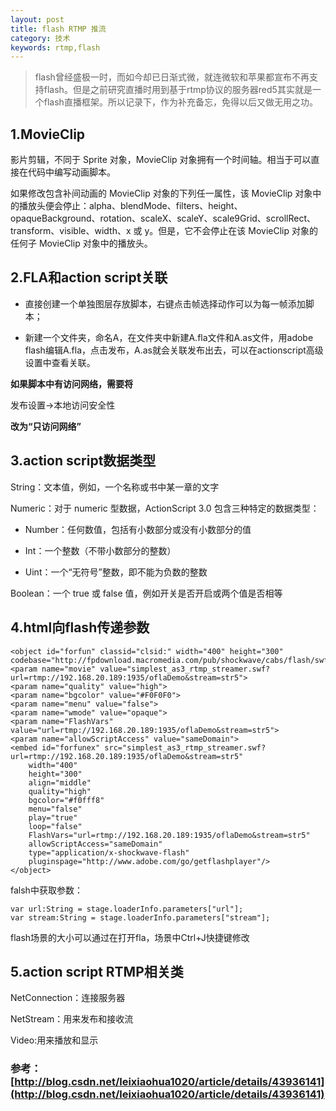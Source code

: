 ```yaml
---
layout: post
title: flash RTMP 推流
category: 技术
keywords: rtmp,flash
---
```



>flash曾经盛极一时，而如今却已日渐式微，就连微软和苹果都宣布不再支持flash。但是之前研究直播时用到基于rtmp协议的服务器red5其实就是一个flash直播框架。所以记录下，作为补充备忘，免得以后又做无用之功。

## 1.MovieClip

影片剪辑，不同于 Sprite 对象，MovieClip 对象拥有一个时间轴。相当于可以直接在代码中编写动画脚本。

如果修改包含补间动画的 MovieClip 对象的下列任一属性，该 MovieClip 对象中的播放头便会停止：alpha、blendMode、filters、height、opaqueBackground、rotation、scaleX、scaleY、scale9Grid、scrollRect、transform、visible、width、x 或 y。但是，它不会停止在该 MovieClip 对象的任何子 MovieClip 对象中的播放头。

## 2.FLA和action script关联

* 直接创建一个单独图层存放脚本，右键点击帧选择动作可以为每一帧添加脚本；

* 新建一个文件夹，命名A，在文件夹中新建A.fla文件和A.as文件，用adobe flash编辑A.fla，点击发布，A.as就会关联发布出去，可以在actionscript高级设置中查看关联。

**如果脚本中有访问网络，需要将**
	
发布设置->本地访问安全性

**改为“只访问网络”**

## 3.action script数据类型

String：文本值，例如，一个名称或书中某一章的文字

Numeric：对于 numeric 型数据，ActionScript 3.0 包含三种特定的数据类型：

* Number：任何数值，包括有小数部分或没有小数部分的值

* Int：一个整数（不带小数部分的整数）

* Uint：一个“无符号”整数，即不能为负数的整数

Boolean：一个 true 或 false 值，例如开关是否开启或两个值是否相等

## 4.html向flash传递参数

	<object id="forfun" classid="clsid:" width="400" height="300"
    codebase="http://fpdownload.macromedia.com/pub/shockwave/cabs/flash/swflash.cab#version=6,0,0,0">
    <param name="movie" value="simplest_as3_rtmp_streamer.swf?url=rtmp://192.168.20.189:1935/oflaDemo&stream=str5">
    <param name="quality" value="high">
    <param name="bgcolor" value="#F0F0F0">
    <param name="menu" value="false">
    <param name="wmode" value="opaque">
    <param name="FlashVars" value="url=rtmp://192.168.20.189:1935/oflaDemo&stream=str5">
    <param name="allowScriptAccess" value="sameDomain">
    <embed id="forfunex" src="simplest_as3_rtmp_streamer.swf?url=rtmp://192.168.20.189:1935/oflaDemo&stream=str5"
        width="400"
        height="300"
        align="middle"
        quality="high"
        bgcolor="#f0fff8"
        menu="false"
        play="true"
        loop="false"
        FlashVars="url=rtmp://192.168.20.189:1935/oflaDemo&stream=str5"
        allowScriptAccess="sameDomain"
        type="application/x-shockwave-flash"
        pluginspage="http://www.adobe.com/go/getflashplayer"/>
	</object>


falsh中获取参数：

	var url:String = stage.loaderInfo.parameters["url"];
	var stream:String = stage.loaderInfo.parameters["stream"];

flash场景的大小可以通过在打开fla，场景中Ctrl+J快捷键修改

## 5.action script RTMP相关类

NetConnection：连接服务器

NetStream：用来发布和接收流

Video:用来播放和显示

### 参考：[http://blog.csdn.net/leixiaohua1020/article/details/43936141](http://blog.csdn.net/leixiaohua1020/article/details/43936141)